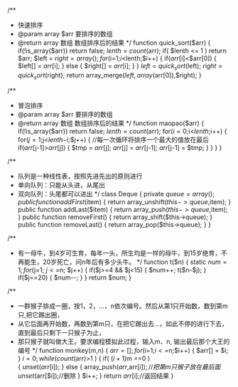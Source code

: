 
/**
 *	快速排序
 *	@param     array  $arr  要排序的数组
 *	@return    array  数组  数组排序后的结果
 */
    function quick_sort($arr)
    {
    	if(!is_array($arr)) return false;
    	$lenth = count($arr);
    	if( $lenth <= 1 ) return $arr;
    	$left = $right = array();
    	for($i=1;$i<$lenth;$i++)
    	{
    		if($arr[$i]<$arr[0])
    		{
    			$left[] = $arr[$i];
    		}
    		else
    		{
    			$right[] = $arr[$i];
    		}
    	}
    	$left = quick_sort($left);
    	$right = quick_sort($right);
    	return array_merge($left,array($arr[0]),$right);
    }
    
/**
 *	冒泡排序
 *	@param     array  $arr  要排序的数组
 *	@return    array  数组  数组排序后的结果
 */
function maopao($arr)
{
    if(!is_array($arr)) return false;
    $lenth = count($arr);
    for($i=0;$i<$lenth;$i++)
    {
        for($j=1;$j<$lenth-$i;$j++)
        {
            //每一次循环将排序一个最大的值放在最后
            if($arr[$j-1]>$arr[$j])
            {
                $tmp = $arr[$j];
                $arr[$j] = $arr[$j-1];
                $arr[$j-1] = $tmp; 
            }
        }
    }
}

/**
 *	队列是一种线性表，按照先进先出的原则进行
 *	单向队列：只能从头进，从尾出
 *   双向队列：头尾都可以进出
 */
class Deque
{
    private $queue=array();
    public function addFirst($item)
    {
        return array_unshift($this->queue,$item);
    }
    public function addLast($item)
    {
        return array_push($this->queue,$item);
    }
    public function removeFirst()
    {
        return array_shift($this->queue);
    }
    public function removeLast()
    {
        return array_pop($this->queue);
    }
}

/**
 *	有一母牛，到4岁可生育，每年一头，所生均是一样的母牛，到15岁绝育，不再能生，20岁死亡，问n年后有多少头牛。
 */
function t($n) 
{
    static $num = 1;
    for($j=1; $j<=$n; $j++)
    {
        if($j>=4 && $j<15) 
        {
        	$num++;
        	t($n-$j);
        }
        if($j==20)
        {
        	$num--;
        }
    }
    return $num;
}

/**
 *	一群猴子排成一圈，按1，2，...，n依次编号。然后从第1只开始数，数到第m只,把它踢出圈，
 * 从它后面再开始数，再数到第m只，在把它踢出去...，如此不停的进行下去，直到最后只剩下一只猴子为止，
 * 那只猴子就叫做大王。要求编程模拟此过程，输入m、n, 输出最后那个大王的编号
 */
function monkey($m,$n)
{
    $arr = [];
    for($i=1;$i<=$n;$i++)
    {
        $arr[] = $i;
    }
    $i = 0;
    while( count($arr)>1 )
    {
        if( ($i+1)%$m ==0 )  
        {
            unset($arr[$i]);
        }
        else
        {
            array_push($arr,$arr[$i]);//把第m只猴子放在最后面
            unset($arr[$i]);//删除
        }
        $i++;
    }
    return $arr[$i];//返回结果
}
